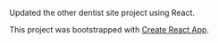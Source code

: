 Updated the other dentist site project using React.

This project was bootstrapped with [Create React App](https://github.com/facebook/create-react-app).